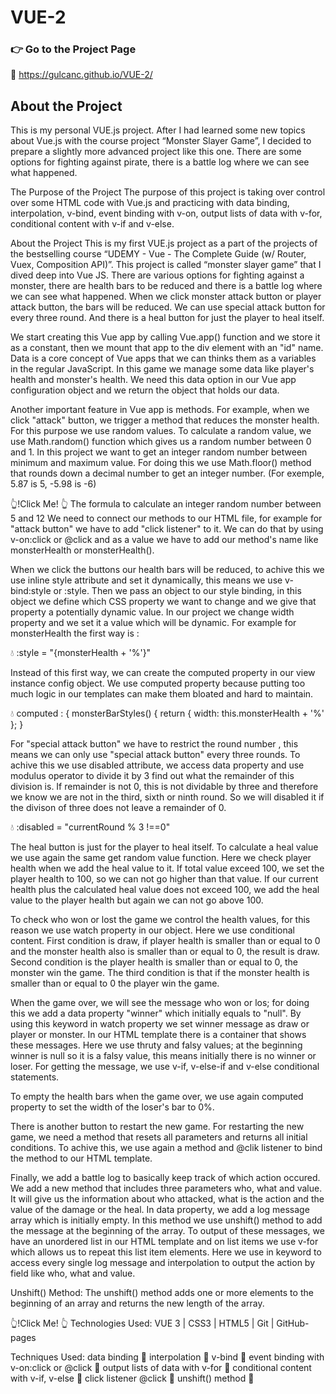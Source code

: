 # VUE-2
### :point_right: Go to the Project Page
📌 https://gulcanc.github.io/VUE-2/

## About the Project
This is my personal VUE.js project. After I had learned some new topics about Vue.js with the course project “Monster Slayer Game”, I decided to prepare a slightly more advanced project like this one. 
There are some options for fighting against pirate, there is a battle log where we can see what happened. 

The Purpose of the Project
The purpose of this project is taking over control over some HTML code with Vue.js and practicing with data binding, interpolation, v-bind, event binding with v-on, output lists of data with v-for, conditional content with v-if and v-else.

About the Project
This is my first VUE.js project as a part of the projects of the bestselling course “UDEMY - Vue - The Complete Guide (w/ Router, Vuex, Composition API)”. This project is called “monster slayer game” that I dived deep into Vue JS. There are various options for fighting against a monster, there are health bars to be reduced and there is a battle log where we can see what happened. When we click monster attack button or player attack button, the bars will be reduced. We can use special attack button for every three round. And there is a heal button for just the player to heal itself.

We start creating this Vue app by calling Vue.app() function and we store it as a constant, then we mount that app to the div element with an "id" name. Data is a core concept of Vue apps that we can thinks them as a variables in the regular JavaScript. In this game we manage some data like player's health and monster's health. We need this data option in our Vue app configuration object and we return the object that holds our data.

Another important feature in Vue app is methods. For example, when we click "attack" button, we trigger a method that reduces the monster health. For this purpose we use random values. To calculate a random value, we use Math.random() function which gives us a random number between 0 and 1. In this project we want to get an integer random number between minimum and maximum value. For doing this we use Math.floor() method that rounds down a decimal number to get an integer number. (For exemple, 5.87 is 5, -5.98 is -6)

👆!Click Me! 👆 The formula to calculate an integer random number between 5 and 12
We need to connect our methods to our HTML file, for example for "attack button" we have to add "click listener" to it. We can do that by using v-on:click or @click and as a value we have to add our method's name like monsterHealth or monsterHealth().

When we click the buttons our health bars will be reduced, to achive this we use inline style attribute and set it dynamically, this means we use v-bind:style or :style. Then we pass an object to our style binding, in this object we define which CSS property we want to change and we give that property a potentially dynamic value. In our project we change width property and we set it a value which will be dynamic. For example for monsterHealth the first way is :

💧 :style = "{monsterHealth + '%'}"

Instead of this first way, we can create the computed property in our view instance config object. We use computed property because putting too much logic in our templates can make them bloated and hard to maintain.

💧 computed : { monsterBarStyles() { return { width: this.monsterHealth + '%' }; }

For "special attack button" we have to restrict the round number , this means we can only use "special attack button" every three rounds. To achive this we use disabled attribute, we access data property and use modulus operator to divide it by 3 find out what the remainder of this division is. If remainder is not 0, this is not dividable by three and therefore we know we are not in the third, sixth or ninth round. So we will disabled it if the divison of three does not leave a remainder of 0.

💧 :disabled = "currentRound % 3 !==0"

The heal button is just for the player to heal itself. To calculate a heal value we use again the same get random value function. Here we check player health when we add the heal value to it. If total value exceed 100, we set the player health to 100, so we can not go higher than that value. If our current health plus the calculated heal value does not exceed 100, we add the heal value to the player health but again we can not go above 100.

To check who won or lost the game we control the health values, for this reason we use watch property in our object. Here we use conditional content. First condition is draw, if player health is smaller than or equal to 0 and the monster health also is smaller than or equal to 0, the result is draw. Second condition is the player health is smaller than or equal to 0, the monster win the game. The third condition is that if the monster health is smaller than or equal to 0 the player win the game.

When the game over, we will see the message who won or los; for doing this we add a data property "winner" which initially equals to "null". By using this keyword in watch property we set winner message as draw or player or monster. In our HTML template there is a container that shows these messages. Here we use thruty and falsy values; at the beginning winner is null so it is a falsy value, this means initially there is no winner or loser. For getting the message, we use v-if, v-else-if and v-else conditional statements.

To empty the health bars when the game over, we use again computed property to set the width of the loser's bar to 0%.

There is another button to restart the new game. For restarting the new game, we need a method that resets all parameters and returns all initial conditions. To achive this, we use again a method and @clik listener to bind the method to our HTML template.

Finally, we add a battle log to basically keep track of which action occured. We add a new method that includes three parameters who, what and value. It will give us the information about who attacked, what is the action and the value of the damage or the heal. In data property, we add a log message array which is initially empty. In this method we use unshift() method to add the message at the beginning of the array. To output of these messages, we have an unordered list in our HTML template and on list items we use v-for which allows us to repeat this list item elements. Here we use in keyword to access every single log message and interpolation to output the action by field like who, what and value.

Unshift() Method:
The unshift() method adds one or more elements to the beginning of an array and returns the new length of the array.

👆!Click Me! 👆
Technologies Used:
VUE 3 | CSS3 | HTML5 | Git | GitHub-pages

Techniques Used:
data binding 📍 interpolation 📍 v-bind 📍 event binding with v-on:click or @click 📍 output lists of data with v-for 📍 conditional content with v-if, v-else 📍 click listener @click 📍 unshift() method 📍
